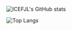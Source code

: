 <!--
**ICEFJL/icefjl** is a ✨ _special_ ✨ repository because its `README.md` (this file) appears on your GitHub profile.

Here are some ideas to get you started:

- 🔭 I’m currently working on ...
- 🌱 I’m currently learning ...
- 👯 I’m looking to collaborate on ...
- 🤔 I’m looking for help with ...
- 💬 Ask me about ...
- 📫 How to reach me: ...
- 😄 Pronouns: ...
- ⚡ Fun fact: ...
-->
![ICEFJL's GitHub stats](https://github-readme-stats.vercel.app/api?username=icefjl&show_icons=true&theme=tokyonight&count_private=true)

![Top Langs](https://github-readme-stats.vercel.app/api/top-langs/?username=icefjl&hide=javascript,html)

